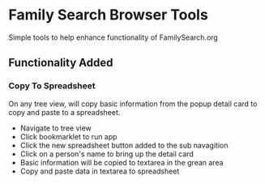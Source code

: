Family Search Browser Tools
===========================

Simple tools to help enhance functionality of FamilySearch.org

Functionality Added
------------------

### Copy To Spreadsheet

On any tree view, will copy basic information from the popup detail card to copy and paste to a spreadsheet.

- Navigate to tree view
- Click bookmarklet to run app
- Click the new spreadsheet button added to the sub navagition
- Click on a person's name to bring up the detail card
- Basic information will be copied to textarea in the grean area
- Copy and paste data in textarea to spreadsheet